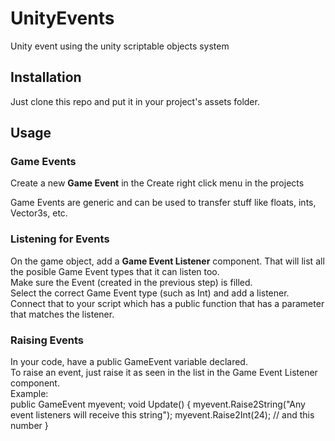 # UnityEvents
Unity event using the unity scriptable objects system

## Installation
Just clone this repo and put it in your project's assets folder.

## Usage

### Game Events
Create a new **Game Event** in the Create right click menu in the projects 

Game Events are generic and can be used to transfer stuff like floats, ints, Vector3s, etc. 

### Listening for Events
On the game object, add a **Game Event Listener** component. That will list all the posible Game Event types that it can listen too.  
Make sure the Event (created in the previous step) is filled.   
Select the correct Game Event type (such as Int) and add a listener. Connect that to your script which has a public function that has a parameter that matches the listener. 

### Raising Events
In your code, have a public GameEvent variable declared.  
To raise an event, just raise it as seen in the list in the Game Event Listener component.  
Example:  
  public GameEvent myevent;
  void Update() {
    myevent.Raise2String("Any event listeners will receive this string");
    myevent.Raise2Int(24); // and this number
  }
